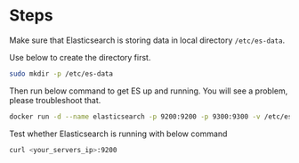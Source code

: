 # Steps

Make sure that Elasticsearch is storing data in local directory `/etc/es-data`.

Use below to create the directory first.

```bash
sudo mkdir -p /etc/es-data
```

Then run below command to get ES up and running. You will see a problem, please troubleshoot that.

```bash
docker run -d --name elasticsearch -p 9200:9200 -p 9300:9300 -v /etc/es-data:/usr/share/elasticsearch/data -e "discovery.type=single-node" docker.elastic.co/elasticsearch/elasticsearch:7.4.1
```

Test whether Elasticsearch is running with below command

```bash
curl <your_servers_ip>:9200
```
